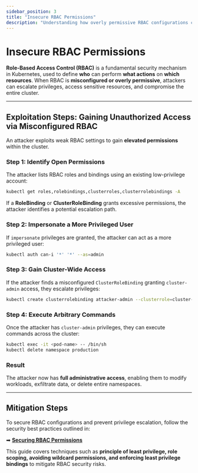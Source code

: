 ```yaml
---
sidebar_position: 3
title: "Insecure RBAC Permissions"
description: "Understanding how overly permissive RBAC configurations can lead to unauthorized access and privilege escalation in Kubernetes."
---
```


# Insecure RBAC Permissions

**Role-Based Access Control (RBAC)** is a fundamental security mechanism in Kubernetes, used to define **who** can perform **what actions** on **which resources**. When RBAC is **misconfigured or overly permissive**, attackers can escalate privileges, access sensitive resources, and compromise the entire cluster.

---

## Exploitation Steps: Gaining Unauthorized Access via Misconfigured RBAC

An attacker exploits weak RBAC settings to gain **elevated permissions** within the cluster.

### Step 1: Identify Open Permissions

The attacker lists RBAC roles and bindings using an existing low-privilege account:

```bash
kubectl get roles,rolebindings,clusterroles,clusterrolebindings -A
```

If a **RoleBinding** or **ClusterRoleBinding** grants excessive permissions, the attacker identifies a potential escalation path.

### Step 2: Impersonate a More Privileged User

If `impersonate` privileges are granted, the attacker can act as a more privileged user:

```bash
kubectl auth can-i '*' '*' --as=admin
```

### Step 3: Gain Cluster-Wide Access

If the attacker finds a misconfigured `ClusterRoleBinding` granting `cluster-admin` access, they escalate privileges:

```bash
kubectl create clusterrolebinding attacker-admin --clusterrole=cluster-admin --user=attacker
```

### Step 4: Execute Arbitrary Commands

Once the attacker has `cluster-admin` privileges, they can execute commands across the cluster:

```bash
kubectl exec -it <pod-name> -- /bin/sh
kubectl delete namespace production
```

### Result

The attacker now has **full administrative access**, enabling them to modify workloads, exfiltrate data, or delete entire namespaces.

---

## Mitigation Steps

To secure RBAC configurations and prevent privilege escalation, follow the security best practices outlined in:

➡ **[Securing RBAC Permissions](/docs/best_practices/cluster_setup_and_hardening/rbac_security)**

This guide covers techniques such as **principle of least privilege, role scoping, avoiding wildcard permissions, and enforcing least privilege bindings** to mitigate RBAC security risks.
